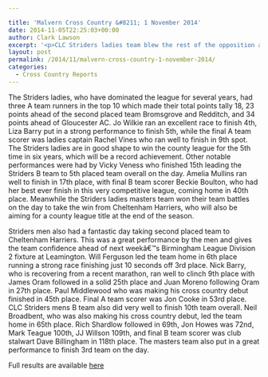 ```yaml
---

title: 'Malvern Cross Country &#8211; 1 November 2014'
date: 2014-11-05T22:25:03+00:00
author: Clark Lawson
excerpt: '<p>CLC Striders ladies team blew the rest of the opposition away with an immense display at the second County League Cross Country fixture of the 2014/15 season.</p>'
layout: post
permalink: /2014/11/malvern-cross-country-1-november-2014/
categories:
  - Cross Country Reports
---
```

The Striders ladies, who have dominated the league for several years, had three A team runners in the top 10 which made their total points tally 18, 23 points ahead of the second placed team Bromsgrove and Redditch, and 34 points ahead of Gloucester AC. Jo Wilkie ran an excellent race to finish 4th, Liza Barry put in a strong performance to finish 5th, while the final A team scorer was ladies captain Rachel Vines who ran well to finish in 9th spot. The Striders ladies are in good shape to win the county league for the 5th time in six years, which will be a record achievement. Other notable performances were had by Vicky Veness who finished 15th leading the Striders B team to 5th placed team overall on the day. Amelia Mullins ran well to finish in 17th place, with final B team scorer Beckie Boulton, who had her best ever finish in this very competitive league, coming home in 40th place. Meanwhile the Striders ladies masters team won their team battles on the day to take the win from Cheltenham Harriers, who will also be aiming for a county league title at the end of the season.

Striders men also had a fantastic day taking second placed team to Cheltenham Harriers. This was a great performance by the men and gives the team confidence ahead of next weekâ€™s Birmingham League Division 2 fixture at Leamington. Will Ferguson led the team home in 6th place running a strong race finishing just 10 seconds off 3rd place. Nick Barry, who is recovering from a recent marathon, ran well to clinch 9th place with James Oram followed in a solid 25th place and Juan Moreno following Oram in 27th place. Paul Middlewood who was making his cross country debut finished in 45th place. Final A team scorer was Jon Cooke in 53rd place. CLC Striders mens B team also did very well to finish 10th team overall. Neil Broadbent, who was also making his cross country debut, led the team home in 65th place. Rich Shardlow followed in 69th, Jon Howes was 72nd, Mark Teague 100th, JJ Willson 109th, and final B team scorer was club stalwart Dave Billingham in 118th place. The masters team also put in a great performance to finish 3rd team on the day.

Full results are available <a href="http://www.glosaaa.org.uk/RESULTS_CROSS/Glos_CC_results_01November2014.pdf" target="_blank" rel="nofollow">here</a>